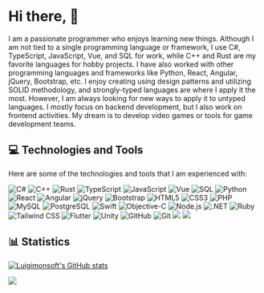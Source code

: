

<!--
**LuigimonSoft/LuigimonSoft** is a ✨ _special_ ✨ repository because its `README.md` (this file) appears on your GitHub profile.

Here are some ideas to get you started:

- 🔭 I’m currently working on ...
- 🌱 I’m currently learning ...
- 👯 I’m looking to collaborate on ...
- 🤔 I’m looking for help with ...
- 💬 Ask me about ...
- 📫 How to reach me: ...
- 😄 Pronouns: ...
- ⚡ Fun fact: ...
-->

# Hi there, 👋

I am a passionate programmer who enjoys learning new things. Although I am not tied to a single programming language or framework, I use C#, TypeScript, JavaScript, Vue, and SQL for work, while C++ and Rust are my favorite languages for hobby projects. I have also worked with other programming languages and frameworks like Python, React, Angular, jQuery, Bootstrap, etc. I enjoy creating using design patterns and utilizing SOLID methodology, and strongly-typed languages are where I apply it the most. However, I am always looking for new ways to apply it to untyped languages. I mostly focus on backend development, but I also work on frontend activities. My dream is to develop video games or tools for game development teams.
## :computer: Technologies and Tools

Here are some of the technologies and tools that I am experienced with:

![C#](https://img.shields.io/badge/C%23-239120?style=flat-square&logo=c-sharp&logoColor=white) ![C++](https://img.shields.io/badge/C%2B%2B-00599C?style=flat-square&logo=c%2B%2B&logoColor=white) ![Rust](https://img.shields.io/badge/Rust-black?style=flat-square&logo=rust&logoColor=#E57324) ![TypeScript](https://img.shields.io/badge/TypeScript-007ACC?style=flat-square&logo=typescript&logoColor=white) ![JavaScript](https://img.shields.io/badge/JavaScript-F7DF1E?style=flat-square&logo=javascript&logoColor=black) ![Vue](https://img.shields.io/badge/Vue.js-4FC08D?style=flat-square&logo=vue-dot-js&logoColor=white) ![SQL](https://img.shields.io/badge/SQL-025E8C?style=flat-square&logo=microsoft-sql-server&logoColor=white) ![Python](https://img.shields.io/badge/Python-3776AB?style=flat-square&logo=python&logoColor=white) ![React](https://img.shields.io/badge/React-20232A?style=flat-square&logo=react&logoColor=61DAFB)  ![Angular](https://img.shields.io/badge/Angular-DD0031?style=flat-square&logo=angular&logoColor=white) ![jQuery](https://img.shields.io/badge/jQuery-0769AD?style=flat-square&logo=jquery&logoColor=white) ![Bootstrap](https://img.shields.io/badge/Bootstrap-563D7C?style=flat-square&logo=bootstrap&logoColor=white) ![HTML5](https://img.shields.io/badge/-HTML5-E34F26?style=flat&logo=html5&logoColor=white) ![CSS3](https://img.shields.io/badge/-CSS3-1572B6?style=flat&logo=css3&logoColor=white) ![PHP](https://img.shields.io/badge/-PHP-777BB4?style=flat&logo=php&logoColor=white) ![MySQL](https://img.shields.io/badge/-MySQL-4479A1?style=flat&logo=mysql&logoColor=white) ![PostgreSQL](https://img.shields.io/badge/-PostgreSQL-336791?style=flat&logo=postgresql&logoColor=white) ![Swift](https://img.shields.io/badge/-Swift-FA7343?style=flat&logo=swift&logoColor=white) ![Objective-C](https://img.shields.io/badge/-Objective--C-438EFF?style=flat&logo=apple&logoColor=white) ![Node.js](https://img.shields.io/badge/-Node.js-339933?style=flat&logo=node.js&logoColor=white) ![.NET](https://img.shields.io/badge/-.NET-512BD4?style=flat&logo=.net&logoColor=white) ![Ruby](https://img.shields.io/badge/-Ruby-CC342D?style=flat&logo=ruby&logoColor=white) ![Tailwind CSS](https://img.shields.io/badge/-Tailwind%20CSS-38B2AC?style=flat&logo=tailwind-css&logoColor=white) ![Flutter](https://img.shields.io/badge/-Flutter-02569B?style=flat&logo=flutter&logoColor=white) ![Unity](https://img.shields.io/badge/-Unity-000000?style=flat&logo=unity&logoColor=white) ![GitHub](https://img.shields.io/badge/-GitHub-181717?style=flat&logo=github&logoColor=white) ![Git](https://img.shields.io/badge/-Git-F05032?style=flat&logo=git&logoColor=white) ![](https://img.shields.io/badge/OS-Windows-informational?style=flat-square&logo=windows&logoColor=white&color=2bbc8a)
![](https://img.shields.io/badge/Editor-Visual%20Studio%20Code-informational?style=flat-square&logo=visual-studio-code&logoColor=white&color=2bbc8a)

## :bar_chart: Statistics
[![Luigimonsoft's GitHub stats](https://github-readme-stats.vercel.app/api?username=luigimonsoft&show_icons=true)](https://github.com/luigimonsoft)

<!-- https://github.com/anuraghazra/github-readme-stats -->
<p align="left">
  <a href="">
    <img src="https://github-readme-stats.vercel.app/api/top-langs/?username=LuigimonSoft&layout=compact&text_color=718096&bg_color=ffffff00&hide_title=false&include_all_commits=true&count_private=true&hide_border=true&hide=roff&&langs_count=10" />
  </a>
  <br>
</p>
